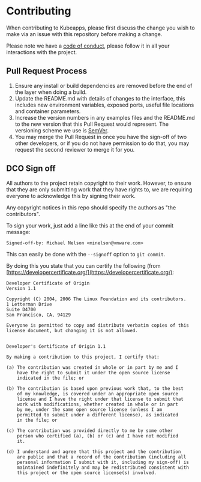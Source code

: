 # Contributing

When contributing to Kubeapps, please first discuss the change you wish to make via an issue with this repository before making a change.

Please note we have a [code of conduct](./CODE_OF_CONDUCT.md), please follow it in all your interactions with the project.

## Pull Request Process

1. Ensure any install or build dependencies are removed before the end of the layer when doing a build.
2. Update the README.md with details of changes to the interface, this includes new environment variables, exposed ports, useful file locations and container parameters.
3. Increase the version numbers in any examples files and the README.md to the new version that this Pull Request would represent. The versioning scheme we use is [SemVer](http://semver.org/).
4. You may merge the Pull Request in once you have the sign-off of two other developers, or if you do not have permission to do that, you may request the second reviewer to merge it for you.

## DCO Sign off

All authors to the project retain copyright to their work. However, to ensure
that they are only submitting work that they have rights to, we are requiring
everyone to acknowledge this by signing their work.

Any copyright notices in this repo should specify the authors as "the contributors".

To sign your work, just add a line like this at the end of your commit message:

```text
Signed-off-by: Michael Nelson <minelson@vmware.com>
```

This can easily be done with the `--signoff` option to `git commit`.

By doing this you state that you can certify the following (from [https://developercertificate.org/](https://developercertificate.org/):

```text
Developer Certificate of Origin
Version 1.1

Copyright (C) 2004, 2006 The Linux Foundation and its contributors.
1 Letterman Drive
Suite D4700
San Francisco, CA, 94129

Everyone is permitted to copy and distribute verbatim copies of this
license document, but changing it is not allowed.


Developer's Certificate of Origin 1.1

By making a contribution to this project, I certify that:

(a) The contribution was created in whole or in part by me and I
    have the right to submit it under the open source license
    indicated in the file; or

(b) The contribution is based upon previous work that, to the best
    of my knowledge, is covered under an appropriate open source
    license and I have the right under that license to submit that
    work with modifications, whether created in whole or in part
    by me, under the same open source license (unless I am
    permitted to submit under a different license), as indicated
    in the file; or

(c) The contribution was provided directly to me by some other
    person who certified (a), (b) or (c) and I have not modified
    it.

(d) I understand and agree that this project and the contribution
    are public and that a record of the contribution (including all
    personal information I submit with it, including my sign-off) is
    maintained indefinitely and may be redistributed consistent with
    this project or the open source license(s) involved.
```
